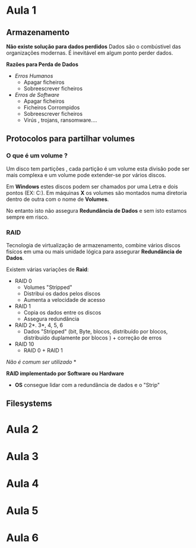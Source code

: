 # Aula 1
## Armazenamento
**Não existe solução para dados perdidos**
 Dados são o combústivel das organizações modernas. É inevitável em algum ponto perder dados.

**Razões para Perda de Dados**
- *Erros Humanos*
	- Apagar ficheiros
	- Sobreescrever ficheiros
- *Erros de Software*
	- Apagar ficheiros
	- Ficheiros Corrompidos
	- Sobreescrever ficheiros
	- Virús , trojans, ransomware....

 
## Protocolos para partilhar volumes
### **O que é um volume ?**
Um disco tem partições , cada partição é um volume esta divisão pode ser mais complexa e um volume pode extender-se por vários discos. 

Em **Windows** estes discos podem ser chamados por uma Letra e dois pontos (EX: C:).
Em máquinas **X** os volumes são montados numa diretoria dentro de outra com o nome de **Volumes**.

No entanto isto não assegura **Redundância de Dados** e sem isto estamos sempre em risco.

### **RAID**
Tecnologia de virtualização de armazenamento, combine vários discos fisícos em uma ou mais unidade lógica para assegurar **Redundância de Dados**.

Existem várias variações de **Raid**:
- RAID 0
	- Volumes "Stripped"
	- Distribui os dados pelos discos
	- Aumenta a velocidade de acesso
- RAID 1
	- Copia os dados entre os discos
	- Assegura redundância
- RAID 2*. 3*, 4, 5, 6
	- Dados "Stripped" (bit, Byte, blocos, distribuído por blocos, distribuído duplamente por blocos ) + correção de erros
- RAID 10
	- RAID 0 + RAID 1

 *Não é comum ser utilizado* *

**RAID implementado por Software ou Hardware**
- **OS** consegue lidar com a redundância de dados e o "Strip" 

## Filesystems


# Aula 2
# Aula 3
# Aula 4
# Aula 5
# Aula 6


